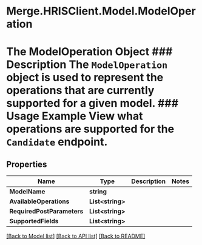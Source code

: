 # Merge.HRISClient.Model.ModelOperation
# The ModelOperation Object ### Description The `ModelOperation` object is used to represent the operations that are currently supported for a given model.  ### Usage Example View what operations are supported for the `Candidate` endpoint.

## Properties

Name | Type | Description | Notes
------------ | ------------- | ------------- | -------------
**ModelName** | **string** |  | 
**AvailableOperations** | **List&lt;string&gt;** |  | 
**RequiredPostParameters** | **List&lt;string&gt;** |  | 
**SupportedFields** | **List&lt;string&gt;** |  | 

[[Back to Model list]](../README.md#documentation-for-models) [[Back to API list]](../README.md#documentation-for-api-endpoints) [[Back to README]](../README.md)


